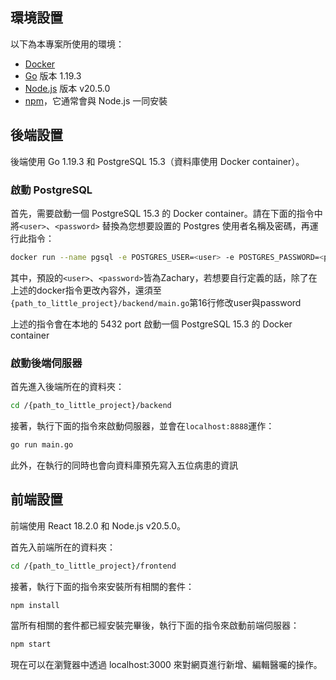 ## 環境設置
以下為本專案所使用的環境：

- [Docker](https://www.docker.com/)
- [Go](https://golang.org/) 版本 1.19.3
- [Node.js](https://nodejs.org/en/) 版本 v20.5.0
- [npm](https://www.npmjs.com/)，它通常會與 Node.js 一同安裝

## 後端設置

後端使用 Go 1.19.3 和 PostgreSQL 15.3（資料庫使用 Docker container）。

### 啟動 PostgreSQL

首先，需要啟動一個 PostgreSQL 15.3 的 Docker container。請在下面的指令中將`<user>`、`<password>` 替換為您想要設置的 Postgres 使用者名稱及密碼，再運行此指令：

```bash
docker run --name pgsql -e POSTGRES_USER=<user> -e POSTGRES_PASSWORD=<password> -e POSTGRES_DB=little_project -d -p 5432:5432 postgres
```

其中，預設的`<user>`、`<password>`皆為Zachary，若想要自行定義的話，除了在上述的docker指令更改內容外，還須至`{path_to_little_project}/backend/main.go`第16行修改user與password

上述的指令會在本地的 5432 port 啟動一個 PostgreSQL 15.3 的 Docker container

### 啟動後端伺服器

首先進入後端所在的資料夾：

```bash
cd /{path_to_little_project}/backend
```

接著，執行下面的指令來啟動伺服器，並會在`localhost:8888`運作：

```bash
go run main.go
```

此外，在執行的同時也會向資料庫預先寫入五位病患的資訊

## 前端設置

前端使用 React 18.2.0 和 Node.js v20.5.0。

首先入前端所在的資料夾：

```bash
cd /{path_to_little_project}/frontend
```

接著，執行下面的指令來安裝所有相關的套件：

```bash
npm install
```

當所有相關的套件都已經安裝完畢後，執行下面的指令來啟動前端伺服器：

```bash
npm start
```

現在可以在瀏覽器中透過 localhost:3000 來對網頁進行新增、編輯醫囑的操作。
